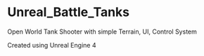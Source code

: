 # Unreal_Battle_Tanks
Open World Tank Shooter with simple Terrain, UI, Control System

Created using Unreal Engine 4
